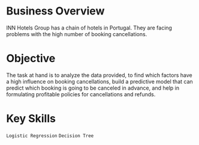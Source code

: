 # Business Overview 
INN Hotels Group has a chain of hotels in Portugal. They are facing problems with the high number of booking cancellations. 

# Objective
The task at hand is to analyze the data provided, to find which factors have a high influence on booking cancellations, build a predictive model that can predict which booking is going to be canceled in advance, and help in formulating profitable policies for cancellations and refunds.

# Key Skills
`Logistic Regression`
`Decision Tree`
